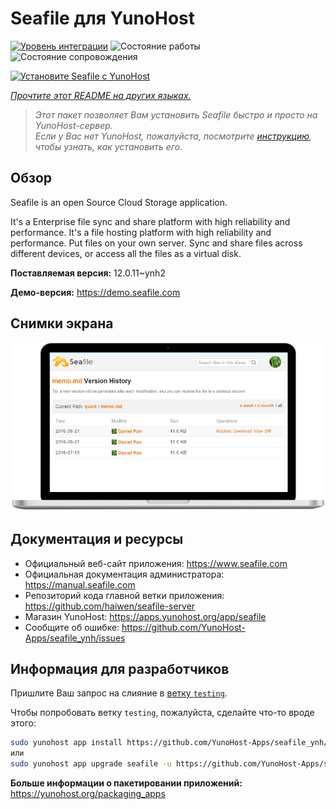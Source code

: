 <!--
Важно: этот README был автоматически сгенерирован <https://github.com/YunoHost/apps/tree/master/tools/readme_generator>
Он НЕ ДОЛЖЕН редактироваться вручную.
-->

# Seafile для YunoHost

[![Уровень интеграции](https://apps.yunohost.org/badge/integration/seafile)](https://ci-apps.yunohost.org/ci/apps/seafile/)
![Состояние работы](https://apps.yunohost.org/badge/state/seafile)
![Состояние сопровождения](https://apps.yunohost.org/badge/maintained/seafile)

[![Установите Seafile с YunoHost](https://install-app.yunohost.org/install-with-yunohost.svg)](https://install-app.yunohost.org/?app=seafile)

*[Прочтите этот README на других языках.](./ALL_README.md)*

> *Этот пакет позволяет Вам установить Seafile быстро и просто на YunoHost-сервер.*  
> *Если у Вас нет YunoHost, пожалуйста, посмотрите [инструкцию](https://yunohost.org/install), чтобы узнать, как установить его.*

## Обзор

Seafile is an open Source Cloud Storage application.

It's a Enterprise file sync and share platform with high reliability and performance. It's a file hosting platform with high reliability and performance. Put files on your own server. Sync and share files across different devices, or access all the files as a virtual disk.


**Поставляемая версия:** 12.0.11~ynh2

**Демо-версия:** <https://demo.seafile.com>

## Снимки экрана

![Снимок экрана Seafile](./doc/screenshots/screenshot.png)

## Документация и ресурсы

- Официальный веб-сайт приложения: <https://www.seafile.com>
- Официальная документация администратора: <https://manual.seafile.com>
- Репозиторий кода главной ветки приложения: <https://github.com/haiwen/seafile-server>
- Магазин YunoHost: <https://apps.yunohost.org/app/seafile>
- Сообщите об ошибке: <https://github.com/YunoHost-Apps/seafile_ynh/issues>

## Информация для разработчиков

Пришлите Ваш запрос на слияние в [ветку `testing`](https://github.com/YunoHost-Apps/seafile_ynh/tree/testing).

Чтобы попробовать ветку `testing`, пожалуйста, сделайте что-то вроде этого:

```bash
sudo yunohost app install https://github.com/YunoHost-Apps/seafile_ynh/tree/testing --debug
или
sudo yunohost app upgrade seafile -u https://github.com/YunoHost-Apps/seafile_ynh/tree/testing --debug
```

**Больше информации о пакетировании приложений:** <https://yunohost.org/packaging_apps>
